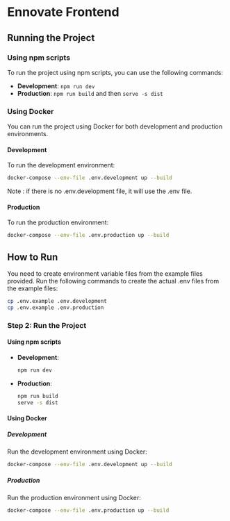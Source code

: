 # Ennovate Frontend

## Running the Project

### Using npm scripts

To run the project using npm scripts, you can use the following commands:

- **Development**: `npm run dev`
- **Production**: `npm run build` and then `serve -s dist`

### Using Docker

You can run the project using Docker for both development and production environments.

#### Development

To run the development environment:

```sh
docker-compose --env-file .env.development up --build
```

Note : if there is no .env.development file, it will use the .env file.

#### Production

To run the production environment:

```sh
docker-compose --env-file .env.production up --build
```

## How to Run

You need to create environment variable files from the example files provided. Run the following commands to create the actual .env files from the example files:

```sh
cp .env.example .env.development
cp .env.example .env.production
```

### Step 2: Run the Project

#### Using npm scripts

- **Development**:

  ```sh
  npm run dev
  ```

- **Production**:
  ```sh
  npm run build
  serve -s dist
  ```

#### Using Docker

##### Development

Run the development environment using Docker:

```sh
docker-compose --env-file .env.development up --build
```

##### Production

Run the production environment using Docker:

```sh
docker-compose --env-file .env.production up --build
```
